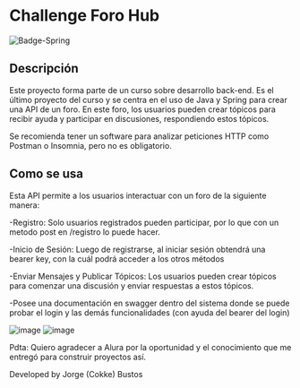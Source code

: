 # Challenge Foro Hub
![Badge-Spring](https://github.com/JorgeRandomGamer/ForoHub/assets/45271115/746510d7-d828-4c1c-9412-75f7313d30c2)

## Descripción

Este proyecto forma parte de un curso sobre desarrollo back-end. Es el último proyecto del curso y se centra en el uso de Java y Spring para crear una API de un foro. En este foro, los usuarios pueden crear tópicos para recibir ayuda y participar en discusiones, respondiendo estos tópicos.

Se recomienda tener un software para analizar peticiones HTTP como Postman o Insomnia, pero no es obligatorio.

## Como se usa
Esta API permite a los usuarios interactuar con un foro de la siguiente manera:

-Registro: Solo usuarios registrados pueden participar, por lo que con un metodo post en /registro lo puede hacer.

-Inicio de Sesión: Luego de registrarse, al iniciar sesión obtendrá una bearer key, con la cuál podrá acceder a los otros métodos

-Enviar Mensajes y Publicar Tópicos: Los usuarios pueden crear tópicos para comenzar una discusión y enviar respuestas a estos tópicos.

-Posee una documentación en swagger dentro del sistema donde se puede probar el login y las demás funcionalidades (con ayuda del bearer del login)

![image](https://github.com/user-attachments/assets/08ac0c74-20a1-491c-9a9d-d02b922d1cad)
![image](https://github.com/user-attachments/assets/bfb95994-65dc-48fd-9a03-e8e29de7cbf5)











Pdta: Quiero agradecer a Alura por la oportunidad y el conocimiento que me entregó para construir proyectos así.

Developed by Jorge (Cokke) Bustos

